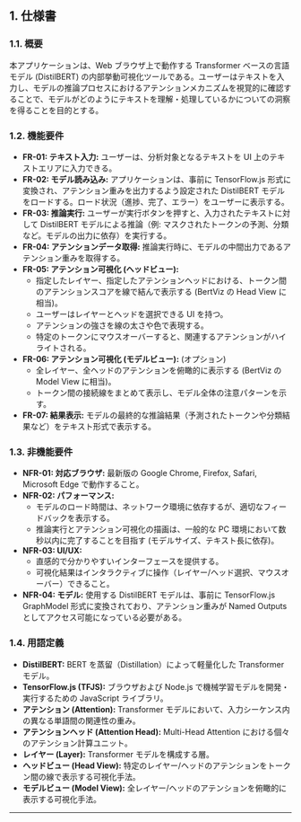 ## 1. 仕様書

### 1.1. 概要

本アプリケーションは、Web ブラウザ上で動作する Transformer ベースの言語モデル (DistilBERT) の内部挙動可視化ツールである。ユーザーはテキストを入力し、モデルの推論プロセスにおけるアテンションメカニズムを視覚的に確認することで、モデルがどのようにテキストを理解・処理しているかについての洞察を得ることを目的とする。

### 1.2. 機能要件

*   **FR-01: テキスト入力:** ユーザーは、分析対象となるテキストを UI 上のテキストエリアに入力できる。
*   **FR-02: モデル読み込み:** アプリケーションは、事前に TensorFlow.js 形式に変換され、アテンション重みを出力するよう設定された DistilBERT モデルをロードする。ロード状況（進捗、完了、エラー）をユーザーに表示する。
*   **FR-03: 推論実行:** ユーザーが実行ボタンを押すと、入力されたテキストに対して DistilBERT モデルによる推論（例: マスクされたトークンの予測、分類など。モデルの出力に依存）を実行する。
*   **FR-04: アテンションデータ取得:** 推論実行時に、モデルの中間出力であるアテンション重みを取得する。
*   **FR-05: アテンション可視化 (ヘッドビュー):**
    *   指定したレイヤー、指定したアテンションヘッドにおける、トークン間のアテンションスコアを線で結んで表示する (BertViz の Head View に相当)。
    *   ユーザーはレイヤーとヘッドを選択できる UI を持つ。
    *   アテンションの強さを線の太さや色で表現する。
    *   特定のトークンにマウスオーバーすると、関連するアテンションがハイライトされる。
*   **FR-06: アテンション可視化 (モデルビュー):** (オプション)
    *   全レイヤー、全ヘッドのアテンションを俯瞰的に表示する (BertViz の Model View に相当)。
    *   トークン間の接続線をまとめて表示し、モデル全体の注意パターンを示す。
*   **FR-07: 結果表示:** モデルの最終的な推論結果（予測されたトークンや分類結果など）をテキスト形式で表示する。

### 1.3. 非機能要件

*   **NFR-01: 対応ブラウザ:** 最新版の Google Chrome, Firefox, Safari, Microsoft Edge で動作すること。
*   **NFR-02: パフォーマンス:**
    *   モデルのロード時間は、ネットワーク環境に依存するが、適切なフィードバックを表示する。
    *   推論実行とアテンション可視化の描画は、一般的な PC 環境において数秒以内に完了することを目指す (モデルサイズ、テキスト長に依存)。
*   **NFR-03: UI/UX:**
    *   直感的で分かりやすいインターフェースを提供する。
    *   可視化結果はインタラクティブに操作（レイヤー/ヘッド選択、マウスオーバー）できること。
*   **NFR-04: モデル:** 使用する DistilBERT モデルは、事前に TensorFlow.js GraphModel 形式に変換されており、アテンション重みが Named Outputs としてアクセス可能になっている必要がある。

### 1.4. 用語定義

*   **DistilBERT:** BERT を蒸留（Distillation）によって軽量化した Transformer モデル。
*   **TensorFlow.js (TFJS):** ブラウザおよび Node.js で機械学習モデルを開発・実行するための JavaScript ライブラリ。
*   **アテンション (Attention):** Transformer モデルにおいて、入力シーケンス内の異なる単語間の関連性の重み。
*   **アテンションヘッド (Attention Head):** Multi-Head Attention における個々のアテンション計算ユニット。
*   **レイヤー (Layer):** Transformer モデルを構成する層。
*   **ヘッドビュー (Head View):** 特定のレイヤー/ヘッドのアテンションをトークン間の線で表示する可視化手法。
*   **モデルビュー (Model View):** 全レイヤー/ヘッドのアテンションを俯瞰的に表示する可視化手法。

---